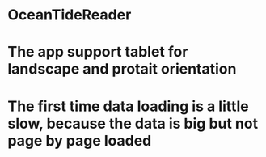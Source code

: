 # OceanTideReader
# The app support tablet for landscape and protait orientation
# The first time data loading is a little slow, because the data is big but not page by page loaded

